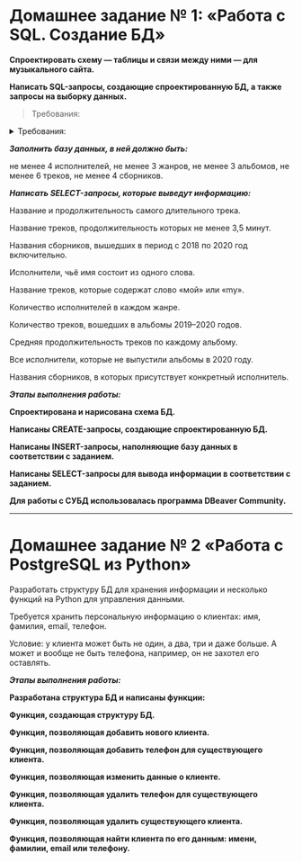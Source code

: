 # Домашнее задание № 1: «Работа с SQL. Создание БД»

**Спроектировать схему — таблицы и связи между ними — для музыкального сайта.**

**Написать SQL-запросы, создающие спроектированную БД, а также запросы на выборку данных.**

>  Требования:

<details>
<summary>Требования:</summary>

На сайте должна быть возможность увидеть список музыкальных жанров;

Для каждого жанра можно получить список исполнителей, которые выступают в соответствующем жанре;

Для каждого исполнителя можно получить список его альбомов;

Для каждого альбома можно получить список треков, которые в него входят;

У жанра есть название;

У исполнителя есть имя (псевдоним) и жанр, в котором он исполняет;

У альбома есть название, год выпуска и его исполнитель;

У трека есть название, длительность и альбом, которому этот трек принадлежит.

Исполнители могут петь в разных жанрах, как и одному жанру могут принадлежать несколько исполнителей.

Альбом могут выпустить несколько исполнителей вместе. Как и исполнитель может принимать участие во множестве альбомов.

Сборник имеет название и год выпуска. В него входят различные треки из разных альбомов.

Один и тот же трек может присутствовать в разных сборниках.
</details>

***Заполнить базу данных, в ней должно быть:***

не менее 4 исполнителей,
не менее 3 жанров,
не менее 3 альбомов,
не менее 6 треков,
не менее 4 сборников.

***Написать SELECT-запросы, которые выведут информацию:***

Название и продолжительность самого длительного трека.

Название треков, продолжительность которых не менее 3,5 минут.

Названия сборников, вышедших в период с 2018 по 2020 год включительно.

Исполнители, чьё имя состоит из одного слова.

Название треков, которые содержат слово «мой» или «my».

Количество исполнителей в каждом жанре.

Количество треков, вошедших в альбомы 2019–2020 годов.

Средняя продолжительность треков по каждому альбому.

Все исполнители, которые не выпустили альбомы в 2020 году.

Названия сборников, в которых присутствует конкретный исполнитель.



***Этапы выполнения работы:***

**Спроектирована и нарисована схема БД.**

**Написаны CREATE-запросы, создающие спроектированную БД.** 

**Написаны INSERT-запросы, наполняющие базу данных в соответствии с заданием.**

**Написаны SELECT-запросы для вывода информации в соответствии с заданием.**

**Для работы с СУБД использовалась программа DBeaver Community.**

---

# Домашнее задание № 2 «Работа с PostgreSQL из Python»

Разработать структуру БД для хранения информации и несколько функций на Python для управления данными.

Требуется хранить персональную информацию о клиентах:
имя,
фамилия,
email,
телефон.

Условие: у клиента может быть не один, а два, три и даже больше. А может и вообще не быть телефона, например, он не захотел его оставлять.


***Этапы выполнения работы:***

**Разработана структура БД и написаны функции:**

**Функция, создающая структуру БД.**

**Функция, позволяющая добавить нового клиента.**

**Функция, позволяющая добавить телефон для существующего клиента.**

**Функция, позволяющая изменить данные о клиенте.**

**Функция, позволяющая удалить телефон для существующего клиента.**

**Функция, позволяющая удалить существующего клиента.**

**Функция, позволяющая найти клиента по его данным: имени, фамилии, email или телефону.**
